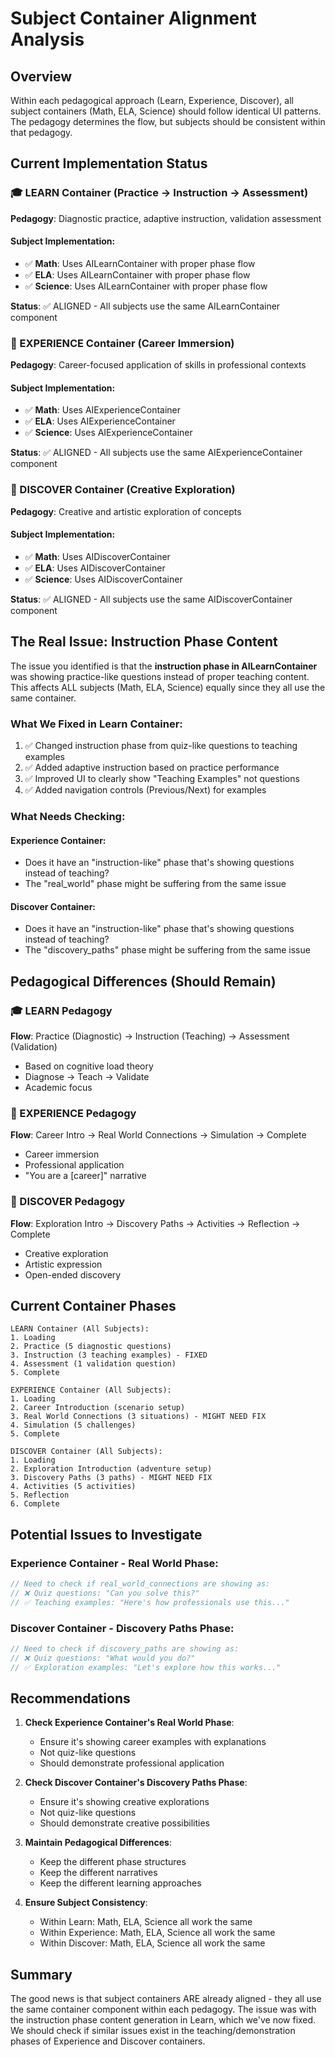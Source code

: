 # Subject Container Alignment Analysis

## Overview
Within each pedagogical approach (Learn, Experience, Discover), all subject containers (Math, ELA, Science) should follow identical UI patterns. The pedagogy determines the flow, but subjects should be consistent within that pedagogy.

## Current Implementation Status

### 🎓 LEARN Container (Practice → Instruction → Assessment)
**Pedagogy**: Diagnostic practice, adaptive instruction, validation assessment

#### Subject Implementation:
- ✅ **Math**: Uses AILearnContainer with proper phase flow
- ✅ **ELA**: Uses AILearnContainer with proper phase flow  
- ✅ **Science**: Uses AILearnContainer with proper phase flow

**Status**: ✅ ALIGNED - All subjects use the same AILearnContainer component

### 🚀 EXPERIENCE Container (Career Immersion)
**Pedagogy**: Career-focused application of skills in professional contexts

#### Subject Implementation:
- ✅ **Math**: Uses AIExperienceContainer
- ✅ **ELA**: Uses AIExperienceContainer
- ✅ **Science**: Uses AIExperienceContainer

**Status**: ✅ ALIGNED - All subjects use the same AIExperienceContainer component

### 🌟 DISCOVER Container (Creative Exploration)
**Pedagogy**: Creative and artistic exploration of concepts

#### Subject Implementation:
- ✅ **Math**: Uses AIDiscoverContainer
- ✅ **ELA**: Uses AIDiscoverContainer
- ✅ **Science**: Uses AIDiscoverContainer

**Status**: ✅ ALIGNED - All subjects use the same AIDiscoverContainer component

## The Real Issue: Instruction Phase Content

The issue you identified is that the **instruction phase in AILearnContainer** was showing practice-like questions instead of proper teaching content. This affects ALL subjects (Math, ELA, Science) equally since they all use the same container.

### What We Fixed in Learn Container:
1. ✅ Changed instruction phase from quiz-like questions to teaching examples
2. ✅ Added adaptive instruction based on practice performance
3. ✅ Improved UI to clearly show "Teaching Examples" not questions
4. ✅ Added navigation controls (Previous/Next) for examples

### What Needs Checking:

#### Experience Container:
- Does it have an "instruction-like" phase that's showing questions instead of teaching?
- The "real_world" phase might be suffering from the same issue

#### Discover Container:
- Does it have an "instruction-like" phase that's showing questions instead of teaching?
- The "discovery_paths" phase might be suffering from the same issue

## Pedagogical Differences (Should Remain)

### 🎓 LEARN Pedagogy
**Flow**: Practice (Diagnostic) → Instruction (Teaching) → Assessment (Validation)
- Based on cognitive load theory
- Diagnose → Teach → Validate
- Academic focus

### 🚀 EXPERIENCE Pedagogy  
**Flow**: Career Intro → Real World Connections → Simulation → Complete
- Career immersion
- Professional application
- "You are a [career]" narrative

### 🌟 DISCOVER Pedagogy
**Flow**: Exploration Intro → Discovery Paths → Activities → Reflection → Complete
- Creative exploration
- Artistic expression
- Open-ended discovery

## Current Container Phases

```
LEARN Container (All Subjects):
1. Loading
2. Practice (5 diagnostic questions)
3. Instruction (3 teaching examples) - FIXED
4. Assessment (1 validation question)
5. Complete

EXPERIENCE Container (All Subjects):
1. Loading
2. Career Introduction (scenario setup)
3. Real World Connections (3 situations) - MIGHT NEED FIX
4. Simulation (5 challenges)
5. Complete

DISCOVER Container (All Subjects):
1. Loading  
2. Exploration Introduction (adventure setup)
3. Discovery Paths (3 paths) - MIGHT NEED FIX
4. Activities (5 activities)
5. Reflection
6. Complete
```

## Potential Issues to Investigate

### Experience Container - Real World Phase:
```typescript
// Need to check if real_world_connections are showing as:
// ❌ Quiz questions: "Can you solve this?"
// ✅ Teaching examples: "Here's how professionals use this..."
```

### Discover Container - Discovery Paths Phase:
```typescript
// Need to check if discovery_paths are showing as:
// ❌ Quiz questions: "What would you do?"
// ✅ Exploration examples: "Let's explore how this works..."
```

## Recommendations

1. **Check Experience Container's Real World Phase**:
   - Ensure it's showing career examples with explanations
   - Not quiz-like questions
   - Should demonstrate professional application

2. **Check Discover Container's Discovery Paths Phase**:
   - Ensure it's showing creative explorations
   - Not quiz-like questions  
   - Should demonstrate creative possibilities

3. **Maintain Pedagogical Differences**:
   - Keep the different phase structures
   - Keep the different narratives
   - Keep the different learning approaches

4. **Ensure Subject Consistency**:
   - Within Learn: Math, ELA, Science all work the same
   - Within Experience: Math, ELA, Science all work the same
   - Within Discover: Math, ELA, Science all work the same

## Summary

The good news is that subject containers ARE already aligned - they all use the same container component within each pedagogy. The issue was with the instruction phase content generation in Learn, which we've now fixed. We should check if similar issues exist in the teaching/demonstration phases of Experience and Discover containers.